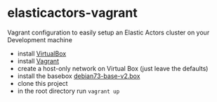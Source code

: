 elasticactors-vagrant
=====================

Vagrant configuration to easily setup an Elastic Actors cluster on your Development machine

* install [VirtualBox](https://www.virtualbox.org/wiki/Downloads)
* install [Vagrant](http://www.vagrantup.com/downloads.html)
* create a host-only network on Virtual Box (just leave the defaults)
* install the basebox [debian73-base-v2.box](https://docs.google.com/uc?export=download&confirm=CDmX&id=0B0KMN5ZUETS-VVdIc3pOdzdabG8)
* clone this project
* in the root directory run ```vagrant up```
